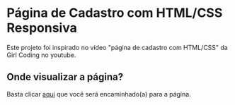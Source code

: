 <h1>Página de Cadastro com HTML/CSS Responsiva</h1>
Este projeto foi inspirado no vídeo "página de cadastro com HTML/CSS" da Girl Coding no youtube.
<h2>Onde visualizar a página?</h2>
Basta clicar <a href="https://andrelslp.github.io/Pagina_de_Cadastro/">aqui</a> que você será encaminhado(a) para a página.
